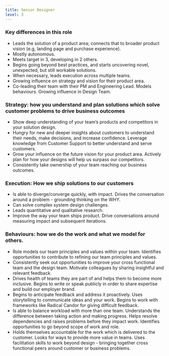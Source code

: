 ```yaml
---
title: Senior Designer
level: 3
---
```


### Key differences in this role

- Leads the solution of a product area; connects that to broader product vision (e.g, landing page and purchase experience).
- Mostly autonomous.
- Meets target in 3, developing in 2 others.
- Begins going beyond best practices, and starts uncovering novel, unexpected, but still workable solutions.
- When necessary, leads execution across multiple teams.
- Growing influence on strategy and vision for their product area.
- Co-leading their team with their PM and Engineering Lead. Models behaviours. Growing influence in Design Team.

### Strategy: how you understand and plan solutions which solve customer problems to drive business outcomes

- Show deep understanding of your team’s products and competitors in your solution design.
- Hungry for new and deeper insights about customers to understand their needs, make decisions, and increase confidence. Leverage knowledge from Customer Support to better understand and serve customers.
- Grow your influence on the future vision for your product area. Actively plan for how your designs will help us surpass our competitors.
- Consistently take ownership of your team reaching our business outcomes.

### Execution: How we ship solutions to our customers

- Is able to diverge/converge quickly, with impact. Drives the conversation around a problem - grounding thinking on the WHY.
- Can solve complex system design challenges.
- Leads quantitative and qualitative research.
- Improve the way your team ships product. Drive conversations around measuring impact and subsequent iterations.

### Behaviours: how we do the work and what we model for others.

- Role models our team principles and values within your team. Identifies opportunities to contribute to refining our team principles and values.
- Consistently seek out opportunities to improve your cross functional team and the design team. Motivate colleagues by sharing insightful and relevant feedback.
- Drives health of teams they are part of and helps them to become more inclusive. Begins to write or speak publicly in order to share expertise and build our employer brand.
- Begins to anticipate feedback and address it proactively. Uses storytelling to communicate ideas and your work. Begins to work with frameworks like Radical Candor for giving difficult feedback.
- Is able to balance workload with more than one team. Understands the difference between taking action and making progress. Helps resolve dependencies and raises problems before they impact work. Identifies opportunities to go beyond scope of work and role.
- Holds themselves accountable for the work which is delivered to the customer. Looks for ways to provide more value in teams. Uses facilitation skills to work beyond design - bringing together cross functional peers around customer or business problems.
